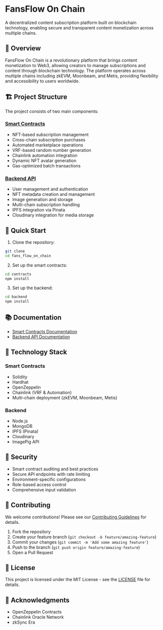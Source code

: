 # FansFlow On Chain

A decentralized content subscription platform built on blockchain technology, enabling secure and transparent content monetization across multiple chains.

## 🌟 Overview

FansFlow On Chain is a revolutionary platform that brings content monetization to Web3, allowing creators to manage subscriptions and content through blockchain technology. The platform operates across multiple chains including zkEVM, Moonbeam, and Metis, providing flexibility and accessibility to users worldwide.

## 🏗️ Project Structure

The project consists of two main components:

### [Smart Contracts](/contracts)
- NFT-based subscription management
- Cross-chain subscription purchases
- Automated marketplace operations
- VRF-based random number generation
- Chainlink automation integration
- Dynamic NFT avatar generation
- Gas-optimized batch transactions

### [Backend API](/backend)
- User management and authentication
- NFT metadata creation and management
- Image generation and storage
- Multi-chain subscription handling
- IPFS integration via Pinata
- Cloudinary integration for media storage

## 🚀 Quick Start

1. Clone the repository:
```bash
git clone
cd fans_flow_on_chain
```

2. Set up the smart contracts:
```bash
cd contracts
npm install
```

3. Set up the backend:
```bash
cd backend
npm install
```

## 📚 Documentation

- [Smart Contracts Documentation](/contracts/README.md)
- [Backend API Documentation](/backend/README.md)

## 🔧 Technology Stack

### Smart Contracts
- Solidity
- Hardhat
- OpenZeppelin
- Chainlink (VRF & Automation)
- Multi-chain deployment (zkEVM, Moonbeam, Metis)

### Backend
- Node.js
- MongoDB
- IPFS (Pinata)
- Cloudinary
- ImagePig API

## 🔐 Security

- Smart contract auditing and best practices
- Secure API endpoints with rate limiting
- Environment-specific configurations
- Role-based access control
- Comprehensive input validation

## 🤝 Contributing

We welcome contributions! Please see our [Contributing Guidelines](CONTRIBUTING.md) for details.

1. Fork the repository
2. Create your feature branch (`git checkout -b feature/amazing-feature`)
3. Commit your changes (`git commit -m 'Add some amazing feature'`)
4. Push to the branch (`git push origin feature/amazing-feature`)
5. Open a Pull Request

## 📄 License

This project is licensed under the MIT License - see the [LICENSE](LICENSE) file for details.

## 🙏 Acknowledgments
- OpenZeppelin Contracts
- Chainlink Oracle Network
- zkSync Era 